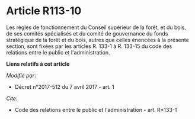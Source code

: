 # Article R113-10

Les règles de fonctionnement du Conseil supérieur de la forêt, et du bois, de ses comités spécialisés et du comité de
gouvernance du fonds stratégique de la forêt et du bois, autres que celles énoncées à la présente section, sont fixées par
les articles R. 133-1 à R. 133-15 du code des relations entre le public et l'administration.

**Liens relatifs à cet article**

_Modifié par_:

  - Décret n°2017-512 du 7 avril 2017 - art. 1

_Cite_:

  - Code des relations entre le public et l'administration - art. R*133-1
